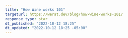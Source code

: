 ```yaml
---
title: "How Wine works 101"
targeturl: https://werat.dev/blog/how-wine-works-101/ 
response_type: star
dt_published: "2022-10-12 18:25"
dt_updated: "2022-10-12 18:25 -05:00"
---
```

